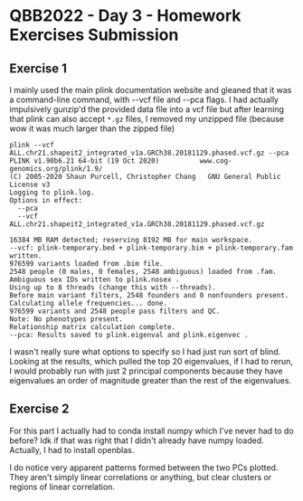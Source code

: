 # QBB2022 - Day 3 - Homework Exercises Submission

## Exercise 1 
I mainly used the main plink documentation website and gleaned that it was a command-line command, with --vcf file and --pca flags. I had actually impulsively gunzip'd the provided data file into a vcf file but after learning that plink can also accept `*.gz` files, I removed my unzipped file (because wow it was much larger than the zipped file)

```
plink --vcf ALL.chr21.shapeit2_integrated_v1a.GRCh38.20181129.phased.vcf.gz --pca
PLINK v1.90b6.21 64-bit (19 Oct 2020)          www.cog-genomics.org/plink/1.9/
(C) 2005-2020 Shaun Purcell, Christopher Chang   GNU General Public License v3
Logging to plink.log.
Options in effect:
  --pca
  --vcf ALL.chr21.shapeit2_integrated_v1a.GRCh38.20181129.phased.vcf.gz

16384 MB RAM detected; reserving 8192 MB for main workspace.
--vcf: plink-temporary.bed + plink-temporary.bim + plink-temporary.fam written.
976599 variants loaded from .bim file.
2548 people (0 males, 0 females, 2548 ambiguous) loaded from .fam.
Ambiguous sex IDs written to plink.nosex .
Using up to 8 threads (change this with --threads).
Before main variant filters, 2548 founders and 0 nonfounders present.
Calculating allele frequencies... done.
976599 variants and 2548 people pass filters and QC.
Note: No phenotypes present.
Relationship matrix calculation complete.
--pca: Results saved to plink.eigenval and plink.eigenvec .
```
I wasn't really sure what options to specify so I had just run sort of blind. Looking at the results, which pulled the top 20 eigenvalues, if I had to rerun, I would probably run with just 2 principal components because they have eigenvalues an order of magnitude greater than the rest of the eigenvalues. 

## Exercise 2
For this part I actually had to conda install numpy which I've never had to do before? Idk if that was right that I didn't already have numpy loaded. Actually, I had to install openblas.

I do notice very apparent patterns formed between the two PCs plotted. They aren't simply linear correlations or anything, but clear clusters or regions of linear correlation.


